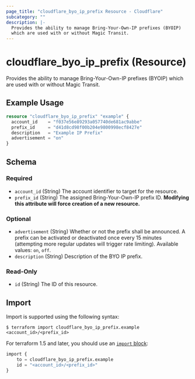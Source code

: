 ```yaml
---
page_title: "cloudflare_byo_ip_prefix Resource - Cloudflare"
subcategory: ""
description: |-
  Provides the ability to manage Bring-Your-Own-IP prefixes (BYOIP)
  which are used with or without Magic Transit.
---
```


# cloudflare_byo_ip_prefix (Resource)

Provides the ability to manage Bring-Your-Own-IP prefixes (BYOIP)
which are used with or without Magic Transit.

## Example Usage

```terraform
resource "cloudflare_byo_ip_prefix" "example" {
  account_id    = "f037e56e89293a057740de681ac9abbe"
  prefix_id     = "d41d8cd98f00b204e9800998ecf8427e"
  description   = "Example IP Prefix"
  advertisement = "on"
}
```
<!-- schema generated by tfplugindocs -->
## Schema

### Required

- `account_id` (String) The account identifier to target for the resource.
- `prefix_id` (String) The assigned Bring-Your-Own-IP prefix ID. **Modifying this attribute will force creation of a new resource.**

### Optional

- `advertisement` (String) Whether or not the prefix shall be announced. A prefix can be activated or deactivated once every 15 minutes (attempting more regular updates will trigger rate limiting). Available values: `on`, `off`.
- `description` (String) Description of the BYO IP prefix.

### Read-Only

- `id` (String) The ID of this resource.

## Import

Import is supported using the following syntax:

```shell
$ terraform import cloudflare_byo_ip_prefix.example <account_id>/<prefix_id>
```

For terraform 1.5 and later, you should use an [`import` block](https://developer.hashicorp.com/terraform/language/import):
```terraform
import {
    to = cloudflare_byo_ip_prefix.example
    id = "<account_id>/<prefix_id>"
}
```
